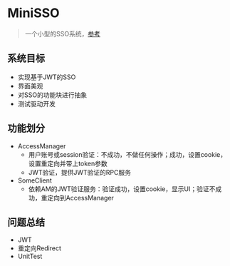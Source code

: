 # MiniSSO

> 一个小型的SSO系统，[参考](https://www.cnblogs.com/lyzg/p/6132801.html)   

## 系统目标  

+ 实现基于JWT的SSO
+ 界面美观
+ 对SSO的功能块进行抽象    
+ 测试驱动开发

## 功能划分

* AccessManager
  * 用户账号或session验证：不成功，不做任何操作；成功，设置cookie，设置重定向并带上token参数
  * JWT验证，提供JWT验证的RPC服务
* SomeClient
  * 依赖AM的JWT验证服务：验证成功，设置cookie，显示UI；验证不成功，重定向到AccessManager

## 问题总结    

+ JWT
+ 重定向Redirect      
+ UnitTest